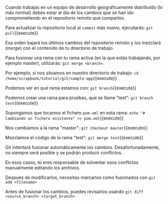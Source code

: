 Cuando trabajas en un equipo de desarrollo geográficamente distribuido (lo más normal) debes estar al día de los cambios que se han ido comprometiendo en el repositorio remoto que compartes.

Para actualizar tu repositorio local al ``commit`` más nuevo, ejecutarás: `git pull`{{execute}}

Esa orden bajará los últimos cambios del repositorio remoto y los mezclará (_merge_) con el contenido de tu directorio de trabajo.

Para fusionar una rama con tu rama activa (en la que estás trabajando, por ejemplo master), utilizarás: ``git merge <branch>``.

Por ejemplo, si nos situamos en nuestro directorio de trabajo: `cd /home/scrapbook/tutorial/git/sample-app`{{execute}}

Podemos ver en qué rama estamos con: `git branch`{{execute}}

Podemos crear una rama para pruebas, que se llame "test": `git branch test`{{execute}}

Supongamos que tocamos el fichero ``pom.xml`` en esta rama: `echo "# Cambiando un fichero existente" >> pom.xml`{{execute}}

Nos cambiamos a la rama "master": `git checkout master`{{execute}}

Mezclamos el código de la rama "test": `git merge test`{{execute}}

Git intentará fusionar automáticamente los cambios. Desafortunadamente, no siempre será posible y se podrán producir conflictos.

En esos casos, tú eres responsable de solventar esos conflictos manualmente editando los archivos.

Después de modificarlos, necesitas marcarlos como fusionados con ``git add <filename>``

Antes de fusionar los cambios, puedes revisarlos usando ``git diff <source_branch> <target_branch>``